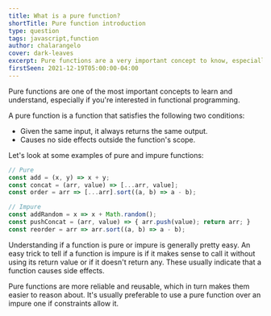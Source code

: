 ```yaml
---
title: What is a pure function?
shortTitle: Pure function introduction
type: question
tags: javascript,function
author: chalarangelo
cover: dark-leaves
excerpt: Pure functions are a very important concept to know, especially if you're interested in functional programming.
firstSeen: 2021-12-19T05:00:00-04:00
---
```


Pure functions are one of the most important concepts to learn and understand, especially if you're interested in functional programming.

A pure function is a function that satisfies the following two conditions:

- Given the same input, it always returns the same output.
- Causes no side effects outside the function's scope.

Let's look at some examples of pure and impure functions:

```js
// Pure
const add = (x, y) => x + y;
const concat = (arr, value) => [...arr, value];
const order = arr => [...arr].sort((a, b) => a - b);

// Impure
const addRandom = x => x + Math.random();
const pushConcat = (arr, value) => { arr.push(value); return arr; }
const reorder = arr => arr.sort((a, b) => a - b);
```

Understanding if a function is pure or impure is generally pretty easy. An easy trick to tell if a function is impure is if it makes sense to call it without using its return value or if it doesn't return any. These usually indicate that a function causes side effects.

Pure functions are more reliable and reusable, which in turn makes them easier to reason about. It's usually preferable to use a pure function over an impure one if constraints allow it.
